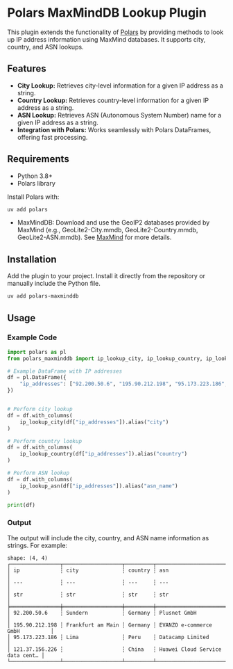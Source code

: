 # Polars MaxMindDB Lookup Plugin

This plugin extends the functionality of [Polars](https://www.pola.rs) by providing methods to look up IP address information using MaxMind databases. It supports city, country, and ASN lookups.

## Features

- **City Lookup:** Retrieves city-level information for a given IP address as a string.
- **Country Lookup:** Retrieves country-level information for a given IP address as a string.
- **ASN Lookup:** Retrieves ASN (Autonomous System Number) name for a given IP address as a string.
- **Integration with Polars:** Works seamlessly with Polars DataFrames, offering fast processing.

## Requirements

- Python 3.8+
- Polars library

Install Polars with:

```bash
uv add polars
```

- MaxMindDB: Download and use the GeoIP2 databases provided by MaxMind (e.g., GeoLite2-City.mmdb, GeoLite2-Country.mmdb, GeoLite2-ASN.mmdb). See [MaxMind](https://www.maxmind.com) for more details.


## Installation

Add the plugin to your project. Install it directly from the repository or manually include the Python file.

```bash
uv add polars-maxminddb
```

## Usage

### Example Code

```python
import polars as pl
from polars_maxminddb import ip_lookup_city, ip_lookup_country, ip_lookup_asn

# Example DataFrame with IP addresses
df = pl.DataFrame({
    "ip_addresses": ["92.200.50.6", "195.90.212.198", "95.173.223.186", "121.37.156.226"],
})


# Perform city lookup
df = df.with_columns(
    ip_lookup_city(df["ip_addresses"]).alias("city")
)

# Perform country lookup
df = df.with_columns(
    ip_lookup_country(df["ip_addresses"]).alias("country")
)

# Perform ASN lookup
df = df.with_columns(
    ip_lookup_asn(df["ip_addresses"]).alias("asn_name")
)

print(df)
```

### Output

The output will include the city, country, and ASN name information as strings. For example:

```
shape: (4, 4)
┌────────────────┬───────────────────┬─────────┬─────────────────────────────────┐
│ ip             ┆ city              ┆ country ┆ asn                             │
│ ---            ┆ ---               ┆ ---     ┆ ---                             │
│ str            ┆ str               ┆ str     ┆ str                             │
╞════════════════╪═══════════════════╪═════════╪═════════════════════════════════╡
│ 92.200.50.6    ┆ Sundern           ┆ Germany ┆ Plusnet GmbH                    │
│ 195.90.212.198 ┆ Frankfurt am Main ┆ Germany ┆ EVANZO e-commerce GmbH          │
│ 95.173.223.186 ┆ Lima              ┆ Peru    ┆ Datacamp Limited                │
│ 121.37.156.226 ┆                   ┆ China   ┆ Huawei Cloud Service data cent… │
└────────────────┴───────────────────┴─────────┴─────────────────────────────────┘

```


